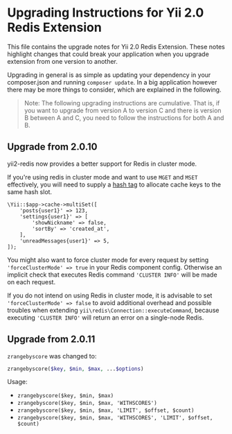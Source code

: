 # Upgrading Instructions for Yii 2.0 Redis Extension

This file contains the upgrade notes for Yii 2.0 Redis Extension. These notes highlight changes that
could break your application when you upgrade extension from one version to another.

Upgrading in general is as simple as updating your dependency in your composer.json and
running `composer update`. In a big application however there may be more things to consider,
which are explained in the following.

> Note: The following upgrading instructions are cumulative. That is,
if you want to upgrade from version A to version C and there is
version B between A and C, you need to follow the instructions
for both A and B.

Upgrade from 2.0.10
------------------
yii2-redis now provides a better support for Redis in cluster mode.

If you're using redis in cluster mode and want to use `MGET` and `MSET` effectively, you will need to supply a
[hash tag](https://redis.io/topics/cluster-spec#keys-hash-tags) to allocate cache keys to the same hash slot.
```
\Yii::$app->cache->multiSet([
    'posts{user1}' => 123,
    'settings{user1}' => [
        'showNickname' => false,
        'sortBy' => 'created_at',
    ],
    'unreadMessages{user1}' => 5,
]);
```

You might also want to force cluster mode for every request by setting `'forceClusterMode' => true` in your Redis component config. Otherwise an implicit check that executes Redis command `'CLUSTER INFO'` will be made on each request.

If you do not intend on using Redis in cluster mode, it is advisable to set `'forceClusterMode' => false` to avoid additional overhead and possible troubles when extending `yii\redis\Connection::executeCommand`, because executing `'CLUSTER INFO'` will return an error on a single-node Redis.

Upgrade from 2.0.11
-------------------
`zrangebyscore` was changed to:

```php
zrangebyscore($key, $min, $max, ...$options)
```

Usage:

- `zrangebyscore($key, $min, $max)`
- `zrangebyscore($key, $min, $max, 'WITHSCORES')`
- `zrangebyscore($key, $min, $max, 'LIMIT', $offset, $count)`
- `zrangebyscore($key, $min, $max, 'WITHSCORES', 'LIMIT', $offset, $count)`
